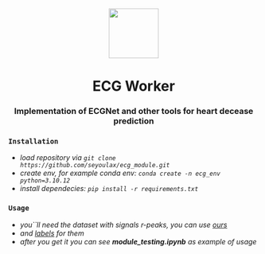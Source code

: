 <h3 align=center><img src="https://static.vecteezy.com/system/resources/thumbnails/014/550/486/small/heartbeat-graph-concept-of-helping-patients-and-exercising-for-health-png.png" width=100 /></h3>
<h1 align=center> ECG Worker </h1>
<h3 align=center> Implementation of ECGNet and other tools for heart decease prediction </h3>

### ``Installation``

- *load repository via ```git clone https://github.com/seyoulax/ecg_module.git```*
- *create env, for example conda env: ``` conda create -n ecg_env python=3.10.12 ```*
- *install dependecies: ```pip install -r requirements.txt```*

### ``Usage``
- *you``ll need the dataset with signals r-peaks, you can use [ours](https://drive.google.com/file/d/1-35Q0GT0X5pM6icBYP9JQcMWGgb1dO5o/view?usp=sharing)*
- *and [labels](https://drive.google.com/file/d/1fZgmI1WSbITpixRqLzDTFWXliX0DA6fr/view?usp=sharing) for them*
- *after you get it you can see ***module_testing.ipynb*** as example of usage*
  
